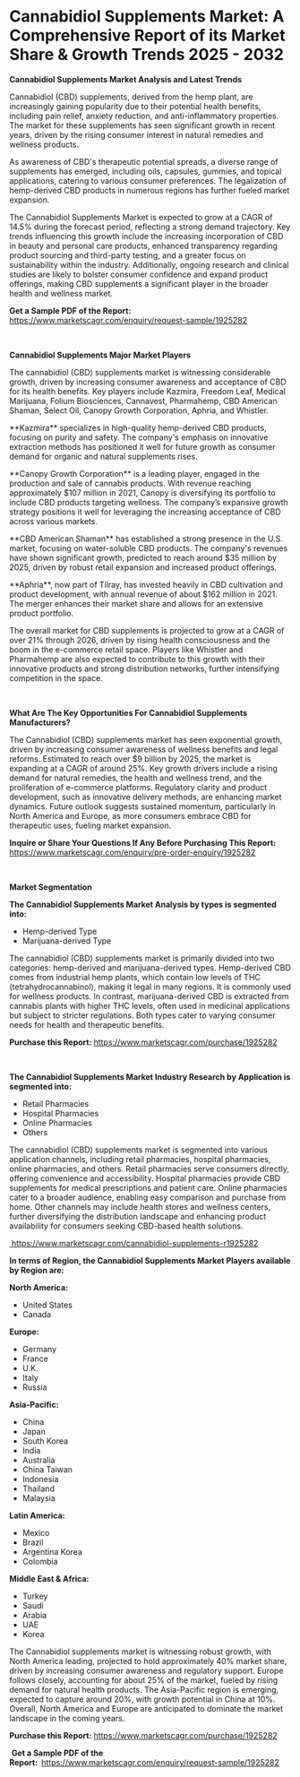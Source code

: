 <p><h1>Cannabidiol Supplements Market: A Comprehensive Report of its Market Share & Growth Trends 2025 - 2032</h1></p><p><strong>Cannabidiol Supplements Market Analysis and Latest Trends</strong></p>
<p><p>Cannabidiol (CBD) supplements, derived from the hemp plant, are increasingly gaining popularity due to their potential health benefits, including pain relief, anxiety reduction, and anti-inflammatory properties. The market for these supplements has seen significant growth in recent years, driven by the rising consumer interest in natural remedies and wellness products. </p><p>As awareness of CBD's therapeutic potential spreads, a diverse range of supplements has emerged, including oils, capsules, gummies, and topical applications, catering to various consumer preferences. The legalization of hemp-derived CBD products in numerous regions has further fueled market expansion.</p><p>The Cannabidiol Supplements Market is expected to grow at a CAGR of 14.5% during the forecast period, reflecting a strong demand trajectory. Key trends influencing this growth include the increasing incorporation of CBD in beauty and personal care products, enhanced transparency regarding product sourcing and third-party testing, and a greater focus on sustainability within the industry. Additionally, ongoing research and clinical studies are likely to bolster consumer confidence and expand product offerings, making CBD supplements a significant player in the broader health and wellness market.</p></p>
<p><strong>Get a Sample PDF of the Report:&nbsp;</strong> <a href="https://www.marketscagr.com/enquiry/request-sample/1925282?utm_campaign=2667&utm_medium=2&utm_source=Github&utm_content=ia&utm_term=19042025&utm_id=cannabidiol-supplements">https://www.marketscagr.com/enquiry/request-sample/1925282</a></p>
<p>&nbsp;</p>
<p><strong>Cannabidiol Supplements Major Market Players</strong></p>
<p><p>The cannabidiol (CBD) supplements market is witnessing considerable growth, driven by increasing consumer awareness and acceptance of CBD for its health benefits. Key players include Kazmira, Freedom Leaf, Medical Marijuana, Folium Biosciences, Cannavest, Pharmahemp, CBD American Shaman, Select Oil, Canopy Growth Corporation, Aphria, and Whistler.</p><p>**Kazmira** specializes in high-quality hemp-derived CBD products, focusing on purity and safety. The company's emphasis on innovative extraction methods has positioned it well for future growth as consumer demand for organic and natural supplements rises.</p><p>**Canopy Growth Corporation** is a leading player, engaged in the production and sale of cannabis products. With revenue reaching approximately $107 million in 2021, Canopy is diversifying its portfolio to include CBD products targeting wellness. The company’s expansive growth strategy positions it well for leveraging the increasing acceptance of CBD across various markets.</p><p>**CBD American Shaman** has established a strong presence in the U.S. market, focusing on water-soluble CBD products. The company's revenues have shown significant growth, predicted to reach around $35 million by 2025, driven by robust retail expansion and increased product offerings.</p><p>**Aphria**, now part of Tilray, has invested heavily in CBD cultivation and product development, with annual revenue of about $162 million in 2021. The merger enhances their market share and allows for an extensive product portfolio.</p><p>The overall market for CBD supplements is projected to grow at a CAGR of over 21% through 2026, driven by rising health consciousness and the boom in the e-commerce retail space. Players like Whistler and Pharmahemp are also expected to contribute to this growth with their innovative products and strong distribution networks, further intensifying competition in the space.</p></p>
<p>&nbsp;</p>
<p><strong>What Are The Key Opportunities For Cannabidiol Supplements Manufacturers?</strong></p>
<p><p>The Cannabidiol (CBD) supplements market has seen exponential growth, driven by increasing consumer awareness of wellness benefits and legal reforms. Estimated to reach over $9 billion by 2025, the market is expanding at a CAGR of around 25%. Key growth drivers include a rising demand for natural remedies, the health and wellness trend, and the proliferation of e-commerce platforms. Regulatory clarity and product development, such as innovative delivery methods, are enhancing market dynamics. Future outlook suggests sustained momentum, particularly in North America and Europe, as more consumers embrace CBD for therapeutic uses, fueling market expansion.</p></p>
<p><strong>Inquire or Share Your Questions If Any Before Purchasing This Report:</strong> <a href="https://www.marketscagr.com/enquiry/pre-order-enquiry/1925282?utm_campaign=2667&utm_medium=2&utm_source=Github&utm_content=ia&utm_term=19042025&utm_id=cannabidiol-supplements">https://www.marketscagr.com/enquiry/pre-order-enquiry/1925282</a></p>
<p>&nbsp;</p>
<p><strong>Market Segmentation</strong></p>
<p><strong>The Cannabidiol Supplements Market Analysis by types is segmented into:</strong></p>
<p><ul><li>Hemp-derived Type</li><li>Marijuana-derived Type</li></ul></p>
<p><p>The cannabidiol (CBD) supplements market is primarily divided into two categories: hemp-derived and marijuana-derived types. Hemp-derived CBD comes from industrial hemp plants, which contain low levels of THC (tetrahydrocannabinol), making it legal in many regions. It is commonly used for wellness products. In contrast, marijuana-derived CBD is extracted from cannabis plants with higher THC levels, often used in medicinal applications but subject to stricter regulations. Both types cater to varying consumer needs for health and therapeutic benefits.</p></p>
<p><strong>Purchase this Report:&nbsp;</strong><a href="https://www.marketscagr.com/purchase/1925282?utm_campaign=2667&utm_medium=2&utm_source=Github&utm_content=ia&utm_term=19042025&utm_id=cannabidiol-supplements">https://www.marketscagr.com/purchase/1925282</a></p>
<p>&nbsp;</p>
<p><strong>The Cannabidiol Supplements Market Industry Research by Application is segmented into:</strong></p>
<p><ul><li>Retail Pharmacies</li><li>Hospital Pharmacies</li><li>Online Pharmacies</li><li>Others</li></ul></p>
<p><p>The cannabidiol (CBD) supplements market is segmented into various application channels, including retail pharmacies, hospital pharmacies, online pharmacies, and others. Retail pharmacies serve consumers directly, offering convenience and accessibility. Hospital pharmacies provide CBD supplements for medical prescriptions and patient care. Online pharmacies cater to a broader audience, enabling easy comparison and purchase from home. Other channels may include health stores and wellness centers, further diversifying the distribution landscape and enhancing product availability for consumers seeking CBD-based health solutions.</p></p>
<p><a href="https://www.marketscagr.com/cannabidiol-supplements-r1925282?utm_campaign=2667&utm_medium=2&utm_source=Github&utm_content=ia&utm_term=19042025&utm_id=cannabidiol-supplements">&nbsp;https://www.marketscagr.com/cannabidiol-supplements-r1925282</a></p>
<p><strong>In terms of Region, the Cannabidiol Supplements Market Players available by Region are:</strong></p>
<p>
    <p> <strong> North America: </strong>
        <ul>
            <li>United States</li>
            <li>Canada</li>
        </ul>
        </p> 
    <p> <strong> Europe: </strong>
        <ul>
            <li>Germany</li>
            <li>France</li>
            <li>U.K.</li>
            <li>Italy</li>
            <li>Russia</li>
        </ul>
        </p> 
    <p> <strong> Asia-Pacific: </strong>
        <ul>
            <li>China</li>
            <li>Japan</li>
            <li>South Korea</li>
            <li>India</li>
            <li>Australia</li>
            <li>China Taiwan</li>
            <li>Indonesia</li>
            <li>Thailand</li>
            <li>Malaysia</li>
        </ul>
        </p> 
    <p> <strong> Latin America: </strong>
        <ul>
            <li>Mexico</li>
            <li>Brazil</li>
            <li>Argentina Korea</li>
            <li>Colombia</li>
        </ul>
        </p> 
    <p> <strong> Middle East & Africa: </strong>
        <ul>
            <li>Turkey</li>
            <li>Saudi</li>
            <li>Arabia</li>
            <li>UAE</li>
            <li>Korea</li>
        </ul>
    </p>
    </p>
<p><p>The Cannabidiol supplements market is witnessing robust growth, with North America leading, projected to hold approximately 40% market share, driven by increasing consumer awareness and regulatory support. Europe follows closely, accounting for about 25% of the market, fueled by rising demand for natural health products. The Asia-Pacific region is emerging, expected to capture around 20%, with growth potential in China at 10%. Overall, North America and Europe are anticipated to dominate the market landscape in the coming years.</p></p>
<p><strong>Purchase this Report: </strong><a href="https://www.marketscagr.com/purchase/1925282?utm_campaign=2667&utm_medium=2&utm_source=Github&utm_content=ia&utm_term=19042025&utm_id=cannabidiol-supplements">https://www.marketscagr.com/purchase/1925282</a></p>
<p>&nbsp;<strong>Get a Sample PDF of the Report:&nbsp;&nbsp;</strong><a href="https://www.marketscagr.com/enquiry/request-sample/1925282?utm_campaign=2667&utm_medium=2&utm_source=Github&utm_content=ia&utm_term=19042025&utm_id=cannabidiol-supplements">https://www.marketscagr.com/enquiry/request-sample/1925282</a></p>
<p><strong></strong></p>
<p><p></p><p></p><p></p></p>